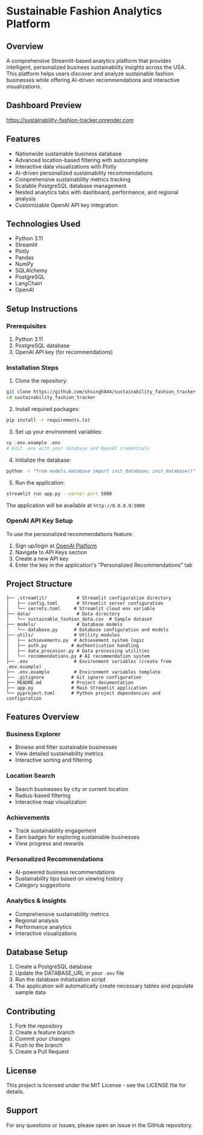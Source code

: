 # Sustainable Fashion Analytics Platform

## Overview
A comprehensive Streamlit-based analytics platform that provides intelligent, personalized business sustainability insights across the USA. This platform helps users discover and analyze sustainable fashion businesses while offering AI-driven recommendations and interactive visualizations.

## Dashboard Preview

https://sustainability-fashion-tracker.onrender.com

## Features
- Nationwide sustainable business database
- Advanced location-based filtering with autocomplete
- Interactive data visualizations with Plotly
- AI-driven personalized sustainability recommendations
- Comprehensive sustainability metrics tracking
- Scalable PostgreSQL database management
- Nested analytics tabs with dashboard, performance, and regional analysis
- Customizable OpenAI API key integration

## Technologies Used
- Python 3.11
- Streamlit
- Plotly
- Pandas
- NumPy
- SQLAlchemy
- PostgreSQL
- LangChain
- OpenAI

## Setup Instructions

### Prerequisites
1. Python 3.11
2. PostgreSQL database
3. OpenAI API key (for recommendations)

### Installation Steps

1. Clone the repository:
```bash
git clone https://github.com/shsingh844/sustainability_fashion_tracker.git
cd sustainability_fashion_tracker
```

2. Install required packages:
```bash
pip install -r requirements.txt
```

3. Set up your environment variables:
```bash
cp .env.example .env
# Edit .env with your database and OpenAI credentials
```

4. Initialize the database:
```bash
python -c "from models.database import init_database; init_database()"
```

5. Run the application:
```bash
streamlit run app.py --server.port 5000
```

The application will be available at `http://0.0.0.0:5000`

### OpenAI API Key Setup
To use the personalized recommendations feature:
1. Sign up/login at [OpenAI Platform](https://platform.openai.com)
2. Navigate to API Keys section
3. Create a new API key
4. Enter the key in the application's "Personalized Recommendations" tab

## Project Structure
```
├── .streamlit/           # Streamlit configuration directory
|   ├── config.toml       # Streamlit server configuration
│   └── secrets.toml     # Streamlit cloud env variable
├── data/                 # Data directory
│   └── sustainable_fashion_data.csv  # Sample dataset
├── models/               # Database models
│   └── database.py      # Database configuration and models
├── utils/               # Utility modules
│   ├── achievements.py  # Achievement system logic
│   ├── auth.py         # Authentication handling
│   ├── data_processor.py # Data processing utilities
│   └── recommendations.py # AI recommendation system
├── .env                 # Environment variables (create from .env.example)
├── .env.example         # Environment variables template
├── .gitignore          # Git ignore configuration
├── README.md           # Project documentation
├── app.py              # Main Streamlit application
└── pyproject.toml      # Python project dependencies and configuration
```

## Features Overview

### Business Explorer
- Browse and filter sustainable businesses
- View detailed sustainability metrics
- Interactive sorting and filtering

### Location Search
- Search businesses by city or current location
- Radius-based filtering
- Interactive map visualization

### Achievements
- Track sustainability engagement
- Earn badges for exploring sustainable businesses
- View progress and rewards

### Personalized Recommendations
- AI-powered business recommendations
- Sustainability tips based on viewing history
- Category suggestions

### Analytics & Insights
- Comprehensive sustainability metrics
- Regional analysis
- Performance analytics
- Interactive visualizations

## Database Setup
1. Create a PostgreSQL database
2. Update the DATABASE_URL in your `.env` file
3. Run the database initialization script
4. The application will automatically create necessary tables and populate sample data

## Contributing
1. Fork the repository
2. Create a feature branch
3. Commit your changes
4. Push to the branch
5. Create a Pull Request

## License
This project is licensed under the MIT License - see the LICENSE file for details.

## Support
For any questions or issues, please open an issue in the GitHub repository.
